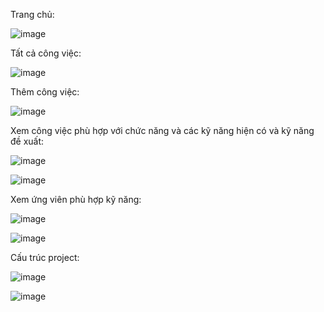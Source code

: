Trang chủ:

![image](https://github.com/TPQuys/www_week5/assets/144656972/e473535e-210f-4417-8203-c95319d0c427)

Tất cả công việc:

![image](https://github.com/TPQuys/www_week5/assets/144656972/16dfa3ce-4d3d-45ac-a164-d0810dc150a2)

Thêm công việc:

![image](https://github.com/TPQuys/www_week5/assets/144656972/14b8b889-4711-43d1-9e75-64f9b3bf3ca1)

Xem công việc phù hợp với chức năng và các kỹ năng hiện có và kỹ năng đề xuất:

![image](https://github.com/TPQuys/www_week5/assets/144656972/44032983-4f15-4692-aadf-0bd2b37c61ea)

![image](https://github.com/TPQuys/www_week5/assets/144656972/8fd86c3b-e1e5-493d-9656-a61dd16c9894)

Xem ứng viên phù hợp kỹ năng:

![image](https://github.com/TPQuys/www_week5/assets/144656972/45765b25-27aa-47b8-90dd-ba702863c38b)

![image](https://github.com/TPQuys/www_week5/assets/144656972/455cd805-dc1d-458e-bb79-d23597d6e5ce)

Cấu trúc project:

![image](https://github.com/TPQuys/www_week5/assets/144656972/50798945-c154-4f7e-b782-114379dfd485)

![image](https://github.com/TPQuys/www_week5/assets/144656972/95e10039-e1fa-4aad-9b24-337873e05cdc)
